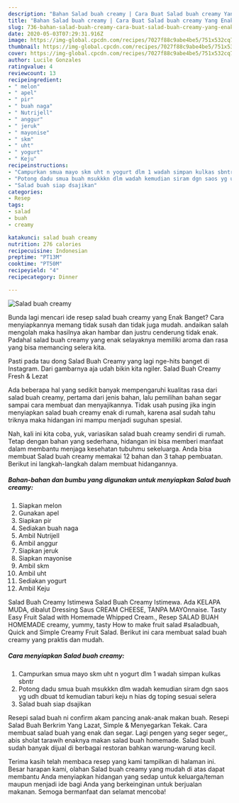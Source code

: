 ```yaml
---
description: "Bahan Salad buah creamy | Cara Buat Salad buah creamy Yang Enak Dan Lezat"
title: "Bahan Salad buah creamy | Cara Buat Salad buah creamy Yang Enak Dan Lezat"
slug: 736-bahan-salad-buah-creamy-cara-buat-salad-buah-creamy-yang-enak-dan-lezat
date: 2020-05-03T07:29:31.916Z
image: https://img-global.cpcdn.com/recipes/7027f88c9abe4be5/751x532cq70/salad-buah-creamy-foto-resep-utama.jpg
thumbnail: https://img-global.cpcdn.com/recipes/7027f88c9abe4be5/751x532cq70/salad-buah-creamy-foto-resep-utama.jpg
cover: https://img-global.cpcdn.com/recipes/7027f88c9abe4be5/751x532cq70/salad-buah-creamy-foto-resep-utama.jpg
author: Lucile Gonzales
ratingvalue: 4
reviewcount: 13
recipeingredient:
- " melon"
- " apel"
- " pir"
- " buah naga"
- " Nutrijell"
- " anggur"
- " jeruk"
- " mayonise"
- " skm"
- " uht"
- " yogurt"
- " Keju"
recipeinstructions:
- "Campurkan smua mayo skm uht n yogurt dlm 1 wadah simpan kulkas sbntr"
- "Potong dadu smua buah msukkkn dlm wadah kemudian siram dgn saos yg udh dbuat td kemudian taburi keju n hias dg toping sesuai selera"
- "Salad buah siap dsajikan"
categories:
- Resep
tags:
- salad
- buah
- creamy

katakunci: salad buah creamy 
nutrition: 276 calories
recipecuisine: Indonesian
preptime: "PT13M"
cooktime: "PT50M"
recipeyield: "4"
recipecategory: Dinner

---
```



![Salad buah creamy](https://img-global.cpcdn.com/recipes/7027f88c9abe4be5/751x532cq70/salad-buah-creamy-foto-resep-utama.jpg)

Bunda lagi mencari ide resep salad buah creamy yang Enak Banget? Cara menyiapkannya memang tidak susah dan tidak juga mudah. andaikan salah mengolah maka hasilnya akan hambar dan justru cenderung tidak enak. Padahal salad buah creamy yang enak selayaknya memiliki aroma dan rasa yang bisa memancing selera kita.

Pasti pada tau dong Salad Buah Creamy yang lagi nge-hits banget di Instagram. Dari gambarnya aja udah bikin kita ngiler. Salad Buah Creamy Fresh &amp; Lezat

Ada beberapa hal yang sedikit banyak mempengaruhi kualitas rasa dari salad buah creamy, pertama dari jenis bahan, lalu pemilihan bahan segar sampai cara membuat dan menyajikannya. Tidak usah pusing jika ingin menyiapkan salad buah creamy enak di rumah, karena asal sudah tahu triknya maka hidangan ini mampu menjadi suguhan spesial.


Nah, kali ini kita coba, yuk, variasikan salad buah creamy sendiri di rumah. Tetap dengan bahan yang sederhana, hidangan ini bisa memberi manfaat dalam membantu menjaga kesehatan tubuhmu sekeluarga. Anda bisa membuat Salad buah creamy memakai 12 bahan dan 3 tahap pembuatan. Berikut ini langkah-langkah dalam membuat hidangannya.

<!--inarticleads1-->

##### Bahan-bahan dan bumbu yang digunakan untuk menyiapkan Salad buah creamy:

1. Siapkan  melon
1. Gunakan  apel
1. Siapkan  pir
1. Sediakan  buah naga
1. Ambil  Nutrijell
1. Ambil  anggur
1. Siapkan  jeruk
1. Siapkan  mayonise
1. Ambil  skm
1. Ambil  uht
1. Sediakan  yogurt
1. Ambil  Keju


Salad Buah Creamy Istimewa Salad Buah Creamy Istimewa. Ada KELAPA MUDA, dibalut Dressing Saus CREAM CHEESE, TANPA MAYOnnaise. Tasty Easy Fruit Salad with Homemade Whipped Cream., Resep SALAD BUAH HOMEMADE creamy, yummy, tasty How to make fruit salad #saladbuah, Quick and Simple Creamy Fruit Salad. Berikut ini cara membuat salad buah creamy yang praktis dan mudah. 

<!--inarticleads2-->

##### Cara menyiapkan Salad buah creamy:

1. Campurkan smua mayo skm uht n yogurt dlm 1 wadah simpan kulkas sbntr
1. Potong dadu smua buah msukkkn dlm wadah kemudian siram dgn saos yg udh dbuat td kemudian taburi keju n hias dg toping sesuai selera
1. Salad buah siap dsajikan


Resepi salad buah ni confirm akam pancing anak-anak makan buah. Resepi Salad Buah Berkrim Yang Lazat, Simple &amp; Menyegarkan Tekak. Cara membuat salad buah yang enak dan segar. Lagi pengen yang seger seger,, abis sholat tarawih enaknya makan salad buah homemade. Salad buah sudah banyak dijual di berbagai restoran bahkan warung-warung kecil. 

Terima kasih telah membaca resep yang kami tampilkan di halaman ini. Besar harapan kami, olahan Salad buah creamy yang mudah di atas dapat membantu Anda menyiapkan hidangan yang sedap untuk keluarga/teman maupun menjadi ide bagi Anda yang berkeinginan untuk berjualan makanan. Semoga bermanfaat dan selamat mencoba!
